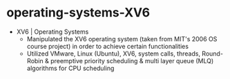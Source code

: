 # operating-systems-XV6

* XV6 | Operating Systems
  * Manipulated the XV6 operating system (taken from MIT's 2006 OS course project) in order to achieve certain functionalities 
  * Utilized VMware, Linux (Ubuntu), XV6, system calls, threads, Round-Robin & preemptive priority scheduling & multi layer queue (MLQ) algorithms for CPU scheduling

